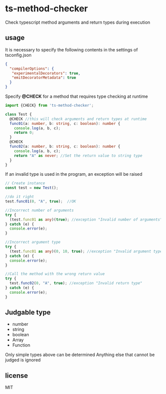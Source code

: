 # ts-method-checker

Check typescript method arguments and return types during execution

## usage

It is necessary to specify the following contents in the settings of tsconfig.json

```tsconfig.json
{
  "compilerOptions": {
   "experimentalDecorators": true,
   "emitDecoratorMetadata": true
  }
}
```

Specify **@CHECK** for a method that requires type checking at runtime

```ts
import {CHECK} from 'ts-method-checker';

class Test {
  @CHECK //this will check arguments and return types at runtime
  func01(a: number, b: string, c: boolean): number {
    console.log(a, b, c);
    return 0;
  }
  @CHECK
  func02(a: number, b: string, c: boolean): number {
    console.log(a, b, c);
    return "A" as never; //Set the return value to string type
  }
}
```

If an invalid type is used in the program, an exception will be raised

```ts
// Create instance
const test = new Test();

//do it right
test.func01(0, "A", true);  //OK

//Incorrect number of arguments
try {
  (test.func01 as any)(true); //exception "Invalid number of arguments"
} catch (e) {
  console.error(e);
}

//Incorrect argument type
try {
  (test.func01 as any)(0, 10, true); //exception "Invalid argument type"
} catch (e) {
  console.error(e);
}

//Call the method with the wrong return value
try {
  test.func02(0, "A", true); //exception "Invalid return type"
} catch (e) {
  console.error(e);
}
```

## Judgable type

- number
- string
- boolean
- Array
- Function

Only simple types above can be determined
Anything else that cannot be judged is ignored

## license

MIT
